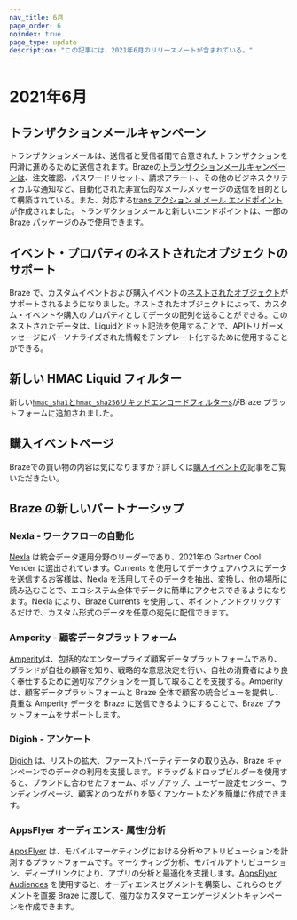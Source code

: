 ```yaml
--- 
nav_title: 6月
page_order: 6
noindex: true
page_type: update
description: "この記事には、2021年6月のリリースノートが含まれている。"
---
```


# 2021年6月

## トランザクションメールキャンペーン

トランザクションメールは、送信者と受信者間で合意されたトランザクションを円滑に進めるために送信されます。Brazeの[トランザクションメールキャンペーンは]({{site.baseurl}}/api/api_campaigns/transactional_campaigns)、注文確認、パスワードリセット、請求アラート、その他のビジネスクリティカルな通知など、自動化された非宣伝的なメールメッセージの送信を目的として構築されている。また、対応する[trans アクション al メール エンドポイント]({{site.baseurl}}/api/endpoints/messaging/send_messages/post_send_transactional_message/)が作成されました。トランザクションメールと新しいエンドポイントは、一部の Braze パッケージのみで使用できます。 

## イベント・プロパティのネストされたオブジェクトのサポート

Braze で、カスタムイベントおよび購入イベントの[ネストされたオブジェクト]({{site.baseurl}}/user_guide/data_and_analytics/custom_data/nested_object_support/)がサポートされるようになりました。ネストされたオブジェクトによって、カスタム・イベントや購入のプロパティとしてデータの配列を送ることができる。このネストされたデータは、Liquidとドット記法を使用することで、APIトリガーメッセージにパーソナライズされた情報をテンプレート化するために使用することができる。

## 新しい HMAC Liquid フィルター

新しい[`hmac_sha1`と`hmac_sha256`リキッドエンコードフィルターs]({{site.baseurl}}/user_guide/personalization_and_dynamic_content/liquid/advanced_filters/)がBraze プラットフォームに追加されました。

## 購入イベントページ

Brazeでの買い物の内容は気になりますか？詳しくは[購入イベントの]({{site.baseurl}}/user_guide/data_and_analytics/custom_data/purchase_events/)記事をご覧いただきたい。

## Braze の新しいパートナーシップ

### Nexla - ワークフローの自動化

[Nexla]({{site.baseurl}}/partners/nexla) は統合データ運用分野のリーダーであり、2021年の Gartner Cool Vender に選出されています。Currents を使用してデータウェアハウスにデータを送信するお客様は、Nexla を活用してそのデータを抽出、変換し、他の場所に読み込むことで、エコシステム全体でデータに簡単にアクセスできるようになります。Nexla により、Braze Currents を使用して、ポイントアンドクリックするだけで、カスタム形式のデータを任意の宛先に配信できます。 

### Amperity - 顧客データプラットフォーム

[Amperity]({{site.baseurl}}/partners/amperity/)は、包括的なエンタープライズ顧客データプラットフォームであり、ブランドが自社の顧客を知り、戦略的な意思決定を行い、自社の消費者により良く奉仕するために適切なアクションを一貫して取ることを支援する。Amperity は、顧客データプラットフォームと Braze 全体で顧客の統合ビューを提供し、貴重な Amperity データを Braze に送信できるようにすることで、Braze プラットフォームをサポートします。

### Digioh - アンケート

[Digioh]({{site.baseurl}}/partners/digioh/) は、リストの拡大、ファーストパーティデータの取り込み、Braze キャンペーンでのデータの利用を支援します。ドラッグ＆ドロップビルダーを使用すると、ブランドに合わせたフォーム、ポップアップ、ユーザー設定センター、ランディングページ、顧客とのつながりを築くアンケートなどを簡単に作成できます。

### AppsFlyer オーディエンス- 属性/分析

[AppsFlyer]({{site.baseurl}}/partners/message_orchestration/attribution/appsflyer/) は、モバイルマーケティングにおける分析やアトリビューションを計測するプラットフォームです。マーケティング分析、モバイルアトリビューション、ディープリンクにより、アプリの分析と最適化を支援します。[AppsFlyer Audiences]({{site.baseurl}}/partners/appsflyer_audiences/) を使用すると、オーディエンスセグメントを構築し、これらのセグメントを直接 Braze に渡して、強力なカスタマーエンゲージメントキャンペーンを作成できます。

